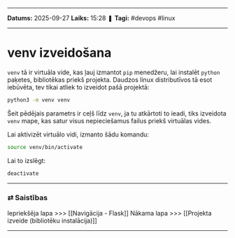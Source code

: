___

**Datums:** 2025-09-27
**Laiks:** 15:28
❚ **Tagi:** #devops #linux

---
# venv izveidošana

`venv` tā ir virtuāla vide, kas ļauj izmantot `pip` menedžeru, lai instalēt `python` paķetes, bibliotēkas priekš projekta. Daudzos linux distributīvos tā esot iebūvēta, tev tikai atliek to izveidot pašā projektā:

```bash
python3 -m venv venv
```

Šeit pēdējais parametrs ir ceļš līdz `venv`, ja tu atkārtoti to ieadi, tiks izveidota `venv` mape, kas satur visus nepieciešamus failus priekš virtuālas vides.

Lai aktivizēt virtuālo vidi, izmanto šādu komandu:

```bash
source venv/bin/activate
```

Lai to izslēgt:

```bash
deactivate
```

---
### ⇄ Saistības

Iepriekšēja lapa >>> [[Navigācija - Flask]]
Nākama lapa >>> [[Projekta izveide (bibliotēku instalācija)]]

---